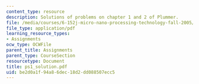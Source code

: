 ```yaml
---
content_type: resource
description: Solutions of problems on chapter 1 and 2 of Plummer.
file: /media/courses/6-152j-micro-nano-processing-technology-fall-2005/be2d0a1f94a86dec18d2dd088507ecc5_ps1_solution.pdf
file_type: application/pdf
learning_resource_types:
- Assignments
ocw_type: OCWFile
parent_title: Assignments
parent_type: CourseSection
resourcetype: Document
title: ps1_solution.pdf
uid: be2d0a1f-94a8-6dec-18d2-dd088507ecc5
---
```

